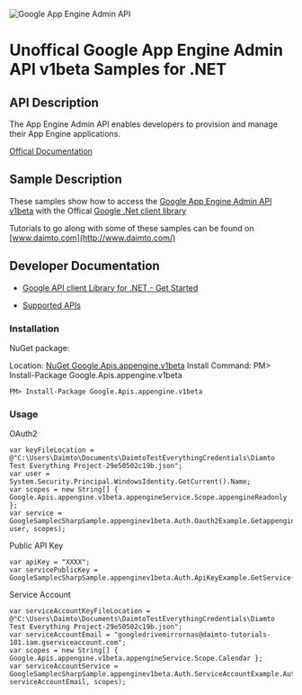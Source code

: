 ﻿![Google App Engine Admin API](http://www.google.com/images/icons/product/search-32.gif)

# Unoffical Google App Engine Admin API v1beta Samples for .NET  

## API Description

The App Engine Admin API enables developers to provision and manage their App Engine applications.

[Offical Documentation](https://cloud.google.com/appengine/docs/admin-api/)

## Sample Description

These samples show how to access the [Google App Engine Admin API v1beta](https://cloud.google.com/appengine/docs/admin-api/) with the Offical [Google .Net client library](https://github.com/google/google-api-dotnet-client)

Tutorials to go along with some of these samples can be found on [www.daimto.com](http://www.daimto.com/)

## Developer Documentation

* [Google API client Library for .NET - Get Started](https://developers.google.com/api-client-library/dotnet/get_started)

* [Supported APIs](https://developers.google.com/api-client-library/dotnet/apis/)

### Installation

NuGet package:

Location: [NuGet Google.Apis.appengine.v1beta](https://www.nuget.org/packages/Google.Apis.appengine.v1beta)
Install Command: PM>  Install-Package Google.Apis.appengine.v1beta

```
PM> Install-Package Google.Apis.appengine.v1beta
```

### Usage

OAuth2
```
var keyFileLocation = @"C:\Users\Daimto\Documents\DaimtoTestEverythingCredentials\Diamto Test Everything Project-29e50502c19b.json";
var user = System.Security.Principal.WindowsIdentity.GetCurrent().Name;
var scopes = new String[] { Google.Apis.appengine.v1beta.appengineService.Scope.appengineReadonly };
var service = GoogleSamplecSharpSample.appenginev1beta.Auth.Oauth2Example.GetappengineService(keyFileLocation, user, scopes);
```

Public API Key

```
var apiKey = "XXXX";
var servicePublicKey = GoogleSamplecSharpSample.appenginev1beta.Auth.ApiKeyExample.GetService(apiKey);
```

Service Account
```
var serviceAccountKeyFileLocation = @"C:\Users\Daimto\Documents\DaimtoTestEverythingCredentials\Diamto Test Everything Project-29e50502c19b.json";
var serviceAccountEmail = "googledrivemirrornas@daimto-tutorials-101.iam.gserviceaccount.com";
var scopes = new String[] { Google.Apis.appengine.v1beta.appengineService.Scope.Calendar };            
var serviceAccountService = GoogleSamplecSharpSample.appenginev1beta.Auth.ServiceAccountExample.AuthenticateServiceAccount(serviceAccountKeyFileLocation, serviceAccountEmail, scopes);
```
